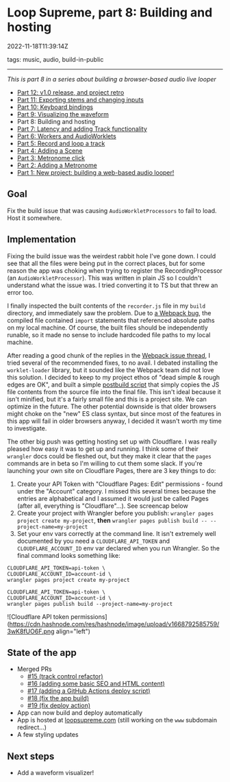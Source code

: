 # Loop Supreme, part 8: Building and hosting

2022-11-18T11:39:14Z

tags: music, audio, build-in-public

---

_This is part 8 in a series about building a browser-based audio live looper_

- [Part 12: v1.0 release, and project retro](/loop-supreme-part-12-v10-release-and-project-retro)
- [Part 11: Exporting stems and changing inputs](/loop-supreme-part-11-exporting-stems-and-changing-inputs)
- [Part 10: Keyboard bindings](/loop-supreme-part-10-keyboard-bindings)
- [Part 9: Visualizing the waveform](/loop-supreme-part-9-visualizing-the-waveform)
- Part 8: Building and hosting
- [Part 7: Latency and adding Track functionality](/loop-supreme-part-7-latency-and-adding-track-functionality)
- [Part 6: Workers and AudioWorklets](/loop-supreme-part-6-workers-and-audioworklets)
- [Part 5: Record and loop a track](/loop-supreme-part-5-record-and-loop-a-track)
- [Part 4: Adding a Scene](/loop-supreme-part-4-adding-a-scene)
- [Part 3: Metronome click](/loop-supreme-part-3-metronome-click)
- [Part 2: Adding a Metronome](/loop-supreme-part-2-adding-a-metronome)
- [Part 1: New project: building a web-based audio looper!](/new-project-building-a-web-based-audio-looper)

## Goal

Fix the build issue that was causing `AudioWorkletProcessors` to fail to load. Host it somewhere.

## Implementation

Fixing the build issue was the weirdest rabbit hole I've gone down. I could see that all the files were being put in the correct places, but for some reason the app was choking when trying to register the RecordingProcessor (an `AudioWorkletProcessor`). This was written in plain JS so I couldn't understand what the issue was. I tried converting it to TS but that threw an error too.

I finally inspected the built contents of the `recorder.js` file in my `build` directory, and immediately saw the problem. Due to [a Webpack bug](https://github.com/webpack/webpack/issues/11543), the compiled file contained `import` statements that referenced absolute paths on my local machine. Of course, the built files should be independently runable, so it made no sense to include hardcoded file paths to my local machine.

After reading a good chunk of the replies in the [Webpack issue thread](https://github.com/webpack/webpack/issues/11543), I tried several of the recommended fixes, to no avail. I debated installing the `worklet-loader` library, but it sounded like the Webpack team did not love this solution. I decided to keep to my project ethos of "dead simple & rough edges are OK", and built a simple [postbuild script](https://github.com/ericyd/loop-supreme/blob/92b5ac28b1f45d870698c507d8e3ff06d8e8a678/scripts/postbuild.sh) that simply copies the JS file contents from the source file into the final file. This isn't ideal because it isn't minified, but it's a fairly small file and this is a project site. We can optimize in the future. The other potential downside is that older browsers might choke on the "new" ES class syntax, but since most of the features in this app will fail in older browsers anyway, I decided it wasn't worth my time to investigate.

The other big push was getting hosting set up with Cloudflare. I was really pleased how easy it was to get up and running. I think some of their `wrangler` docs could be fleshed out, but they make it clear that the `pages` commands are in beta so I'm willing to cut them some slack. If you're launching your own site on Cloudflare Pages, there are 3 key things to do:

1. Create your API Token with "Cloudflare Pages: Edit" permissions - found under the "Account" category. I missed this several times because the entries are alphabetical and I assumed it would just be called Pages (after all, everything is "Cloudflare"...). See screencap below
2. Create your project with Wrangler before you publish: `wrangler pages project create my-project`, **then** `wrangler pages publish build -- --project-name=my-project`
3. Set your env vars correctly at the command line. It isn't extremely well documented by you need a `CLOUDFLARE_API_TOKEN` and `CLOUDFLARE_ACCOUNT_ID` env var declared when you run Wrangler. So the final command looks something like:

```shell
CLOUDFLARE_API_TOKEN=api-token \
CLOUDFLARE_ACCOUNT_ID=account-id \
wrangler pages project create my-project

CLOUDFLARE_API_TOKEN=api-token \
CLOUDFLARE_ACCOUNT_ID=account-id \
wrangler pages publish build --project-name=my-project
```

![Cloudflare API token permissions](https://cdn.hashnode.com/res/hashnode/image/upload/v1668792585759/3wK8fUO6F.png align="left")

## State of the app

- Merged PRs
  - [#15 (track control refactor)](https://github.com/ericyd/loop-supreme/pull/15)
  - [#16 (adding some basic SEO and HTML content)](https://github.com/ericyd/loop-supreme/pull/16)
  - [#17 (adding a GitHub Actions deploy script)](https://github.com/ericyd/loop-supreme/pull/17)
  - [#18 (fix the app build)](<(https://github.com/ericyd/loop-supreme/pull/18)>)
  - [#19 (fix deploy action)](https://github.com/ericyd/loop-supreme/pull/19)
- App can now build and deploy automatically
- App is hosted at [loopsupreme.com](https://loopsupreme.com) (still working on the `www` subdomain redirect...)
- A few styling updates

## Next steps

- Add a waveform visualizer!
